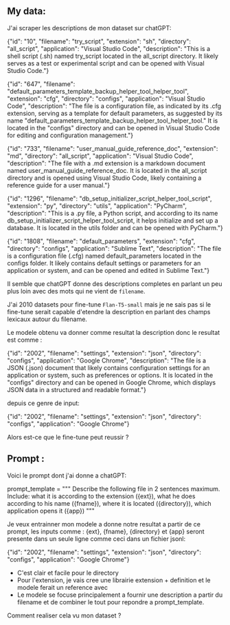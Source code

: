 ## My data:
J'ai scraper les descriptions de mon dataset sur chatGPT:

{"id": "10", "filename": "try_script", "extension": "sh", "directory": "all_script", "application": "Visual Studio Code", "description": "This is a shell script (.sh) named try_script located in the all_script directory. It likely serves as a test or experimental script and can be opened with Visual Studio Code."}

{"id": "647", "filename": "default_parameters_template_backup_helper_tool_helper_tool", "extension": "cfg", "directory": "configs", "application": "Visual Studio Code", "description": "The file is a configuration file, as indicated by its .cfg extension, serving as a template for default parameters, as suggested by its name \"default_parameters_template_backup_helper_tool_helper_tool.\" It is located in the \"configs\" directory and can be opened in Visual Studio Code for editing and configuration management."}

{"id": "733", "filename": "user_manual_guide_reference_doc", "extension": "md", "directory": "all_script", "application": "Visual Studio Code", "description": "The file with a .md extension is a markdown document named user_manual_guide_reference_doc. It is located in the all_script directory and is opened using Visual Studio Code, likely containing a reference guide for a user manual."}

{"id": "1296", "filename": "db_setup_initializer_script_helper_tool_script", "extension": "py", "directory": "utils", "application": "PyCharm", "description": "This is a .py file, a Python script, and according to its name db_setup_initializer_script_helper_tool_script, it helps initialize and set up a database. It is located in the utils folder and can be opened with PyCharm."}

{"id": "1808", "filename": "default_parameters", "extension": "cfg", "directory": "configs", "application": "Sublime Text", "description": "The file is a configuration file (.cfg) named default_parameters located in the configs folder. It likely contains default settings or parameters for an application or system, and can be opened and edited in Sublime Text."}

Il semble que chatGPT donne des descriptions completes en parlant un peu plus loin avec des mots
qui ne vient de `filename`.

J'ai 2010 datasets pour fine-tune `Flan-T5-small` mais je ne sais pas si le fine-tune serait capable
d'etendre la description en parlant des champs lexicaux autour du filename.

Le modele obtenu va donner comme resultat la description donc le resultat est comme :

{"id": "2002", "filename": "settings", "extension": "json", "directory": "configs", "application": "Google Chrome", "description": "The file is a JSON (.json) document that likely contains configuration settings for an application or system, such as preferences or options. It is located in the \"configs\" directory and can be opened in Google Chrome, which displays JSON data in a structured and readable format."}

depuis ce genre de input:

{"id": "2002", "filename": "settings", "extension": "json", "directory": "configs", "application": "Google Chrome"}

Alors est-ce que le fine-tune peut reussir ?

## Prompt :
Voici le prompt dont j'ai donne a chatGPT:

prompt_template = """
Describe the following file in 2 sentences maximum. Include: what it is according to the extension ({ext}), what he does according to his name ({fname}), where it is located ({directory}), which application opens it ({app})
"""

Je veux entrainner mon modele a donne notre resultat a partir de ce prompt, les inputs comme
: {ext}, {fname}, {directory} et {app} seront presente dans un seule ligne comme ceci dans un fichier jsonl:

{"id": "2002", "filename": "settings", "extension": "json", "directory": "configs", "application": "Google Chrome"}

- C'est clair et facile pour le directory 
- Pour l'extension, je vais cree une librairie extension + definition et le modele ferait un reference avec
- Le modele se focuse principalement a fournir une description a partir du filename et de combiner le tout pour repondre a prompt_template.

Comment realiser cela vu mon dataset ?